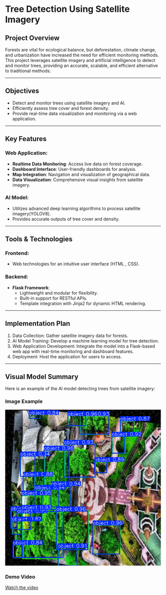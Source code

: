 # Tree Detection Using Satellite Imagery

## Project Overview
Forests are vital for ecological balance, but deforestation, climate change, and urbanization have increased the need for efficient monitoring methods. This project leverages satellite imagery and artificial intelligence to detect and monitor trees, providing an accurate, scalable, and efficient alternative to traditional methods.

---

## Objectives
- Detect and monitor trees using satellite imagery and AI.
- Efficiently assess tree cover and forest density.
- Provide real-time data visualization and monitoring via a web application.

---

## Key Features
### Web Application:
- **Realtime Data Monitoring**: Access live data on forest coverage.
- **Dashboard Interface**: User-friendly dashboards for analysis.
- **Map Integration**: Navigation and visualization of geographical data.
- **Data Visualization**: Comprehensive visual insights from satellite imagery.

### AI Model:
- Utilizes advanced deep learning algorithms to process satellite imagery(YOLOV8).
- Provides accurate outputs of tree cover and density.

---

## Tools & Technologies
### Frontend:
- Web technologies for an intuitive user interface (HTML , CSS).

### Backend:
- **Flask Framework**:  
  - Lightweight and modular for flexibility.
  - Built-in support for RESTful APIs.
  - Template integration with Jinja2 for dynamic HTML rendering.

---

## Implementation Plan
1. Data Collection: Gather satellite imagery data for forests.
2. AI Model Training: Develop a machine learning model for tree detection.
3. Web Application Development: Integrate the model into a Flask-based web app with real-time monitoring and dashboard features.
4. Deployment: Host the application for users to access.

---


## Visual Model Summary
Here is an example of the AI model detecting trees from satellite imagery:

### Image Example
![Tree Detection Example](Images/Output_model_image/tree_detection_example.png)

### Demo Video

[Watch the video]([https://drive.google.com/file/d/<file-id>/view?usp=sharing](https://drive.google.com/file/d/1gBsj8EGIw8kcnAXdcxiSJk2Hm7WgZHAN/view?usp=drive_link))







